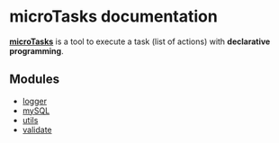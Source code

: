 # microTasks documentation

[**microTasks**](./microTasks.md) is a tool to execute a task (list of actions) with **declarative programming**.

## Modules

- [logger](./logger.md)
- [mySQL](./mysql.md)
- [utils](./utils.md)
- [validate](./validate.md)
